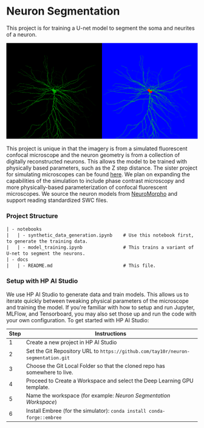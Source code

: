 Neuron Segmentation
===================

This project is for training a U-net model to segment the soma and neurites of a neuron.

<p align="center">
    <img src="banner.png">
</p>

This project is unique in that the imagery is from a simulated fluorescent confocal microscope and the neuron geometry
is from a collection of digitally reconstructed neurons. This allows the model to be trained with physically based
parameters, such as the Z step distance.  The sister project for simulating microscopes can be found
[here](https://github.com/tay10r/neuroscope). We plan on expanding the capabilities of the simulation to include phase
contrast microscopy and more physically-based parameterization of confocal fluorescent microscopes. We source the neuron
 models from [NeuroMorpho](neuromorpho.org) and support reading standardized SWC files.

### Project Structure

```
| - notebooks
|   | - synthetic_data_generation.ipynb    # Use this notebook first, to generate the training data.
|   | - model_training.ipynb               # This trains a variant of U-net to segment the neurons.
| - docs
|   | - README.md                          # This file.
```

### Setup with HP AI Studio

We use HP AI Studio to generate data and train models. This allows us to iterate quickly between tweaking physical
parameters of the microscope and training the model. If you're familiar with how to setup and run Jupyter, MLFlow, and
Tensorboard, you may also set those up and run the code with your own configuration. To get started with HP AI Studio:

| Step | Instructions                         |
|------|--------------------------------------|
|    1 | Create a new project in HP AI Studio |
|    2 | Set the Git Repository URL to `https://github.com/tay10r/neuron-segmentation.git` |
|    3 | Choose the Git Local Folder so that the cloned repo has somewhere to live. |
|    4 | Proceed to Create a Workspace and select the Deep Learning GPU template. |
|    5 | Name the workspace (for example: *Neuron Segmentation Workspace*) |
|    6 | Install Embree (for the simulator): `conda install conda-forge::embree`